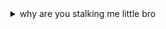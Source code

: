 <div align="center">
<details>
<summary>why are you stalking me little bro</summary>

<br>

you opened my profile like that was normal behavior...
<br>

you alright?
</details>
</div>
